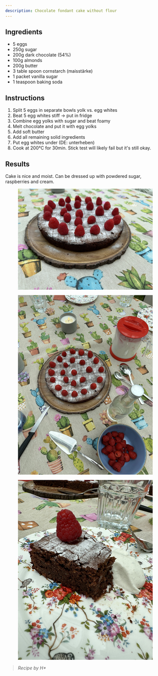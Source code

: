 ```yaml
---
description: Chocolate fondant cake without flour
---
```

## Ingredients

* 5 eggs
* 250g sugar
* 200g dark chocolate (54%)
* 100g almonds
* 200g butter
* 3 table spoon cornstarch (maisstärke)
* 1 packet vanilla sugar&#x20;
* 1 teaspoon baking soda

## Instructions

1. Split 5 eggs in separate bowls yolk vs. egg whites
2. Beat 5 egg whites stiff -> put in fridge
3. Combine egg yolks with sugar and beat foamy
4. Melt chocolate and put it with egg yolks
5. Add soft butter
6. Add all remaining solid ingredients
7. Put egg whites under (DE: unterheben)
8. Cook at 200°C for 30min. Stick test will likely fail but it's still okay.

## Results

Cake is nice and moist. Can be dressed up with powdered sugar, raspberries and cream.

<div>

<figure><img src="../gitbook/assets/IMG_8297.jpg" alt="" width="563"><figcaption></figcaption></figure>

 

<figure><img src="../gitbook/assets/IMG_8298.jpg" alt="" width="563"><figcaption></figcaption></figure>

 

<figure><img src="../gitbook/assets/IMG_8302.jpg" alt="" width="563"><figcaption></figcaption></figure>

</div>



> _Recipe by H\*_
